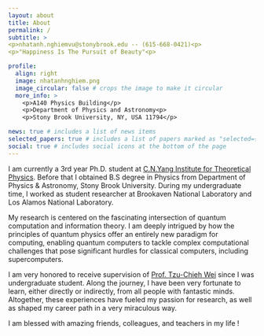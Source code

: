 ```yaml
---
layout: about
title: About
permalink: /
subtitle: > 
<p>nhatanh.nghiemvu@stonybrook.edu -- (615-668-0421)<p>
<p>"Happiness Is The Pursuit of Beauty"<p>

profile:
  align: right
  image: nhatanhnghiem.png
  image_circular: false # crops the image to make it circular
  more_info: >
    <p>A140 Physics Building</p>
    <p>Department of Physics and Astronomy<p>
    <p>Stony Brook University, NY, USA 11794</p>

news: true # includes a list of news items
selected_papers: true # includes a list of papers marked as "selected={true}"
social: true # includes social icons at the bottom of the page
---
```

I am currently a 3rd year Ph.D. student at [C.N.Yang Institute for Theoretical Physics](http://insti.physics.sunysb.edu/itp/www/). Before that I obtained B.S degree in Physics from Department of Physics & Astronomy,  Stony Brook University.  During my undergraduate time,  I worked as student researcher at Brookaven National Laboratory and Los Alamos National Laboratory.

My research is centered on the fascinating intersection of quantum computation and information theory. I am deeply intrigued by how the principles of quantum physics offer an entirely new paradigm for computing, enabling quantum computers to tackle complex computational challenges that pose significant hurdles for classical computers, including supercomputers.

I am very honored to receive supervision of [Prof. Tzu-Chieh Wei](http://insti.physics.sunysb.edu/~twei/) since I was undergraduate student. Along the journey, I have been very fortunate to learn, either directly or indirectly,  from all people with fantastic minds.  Altogether, these experiences have fueled my passion for research, as well as shaped my career path in a very miraculous way. 

I am blessed with amazing friends, colleagues, and teachers in my life ! 





